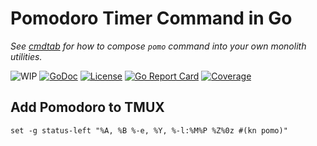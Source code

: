 # Pomodoro Timer Command in Go

*See [cmdtab](https://github.com/rwxrob/cmdtab) for how to compose
`pomo` command into your own monolith utilities.*

![WIP](https://img.shields.io/badge/status-wip-red.svg)
[![GoDoc](https://godoc.org/cmdtab-pomo?status.svg)](https://godoc.org/cmdtab-pomo)
[![License](https://img.shields.io/badge/license-MPLv2-brightgreen.svg)](LICENSE)
[![Go Report Card](https://goreportcard.com/badge/cmdtab-pomo)](https://goreportcard.com/report/cmdtab-pomo)
[![Coverage](https://gocover.io/_badge/cmdtab-pomo)](https://gocover.io/cmdtab-pomo)

## Add Pomodoro to TMUX

```tmux
set -g status-left "%A, %B %-e, %Y, %-l:%M%P %Z%0z #(kn pomo)" 
```
